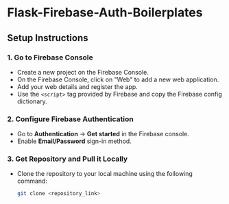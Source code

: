 # Flask-Firebase-Auth-Boilerplates

## Setup Instructions

### 1. Go to Firebase Console
- Create a new project on the Firebase Console.
- On the Firebase Console, click on "Web" to add a new web application.
- Add your web details and register the app.
- Use the `<script>` tag provided by Firebase and copy the Firebase config dictionary.

### 2. Configure Firebase Authentication
- Go to **Authentication** → **Get started** in the Firebase console.
- Enable **Email/Password** sign-in method.

### 3. Get Repository and Pull it Locally
- Clone the repository to your local machine using the following command:
  ```bash
  git clone <repository_link>
